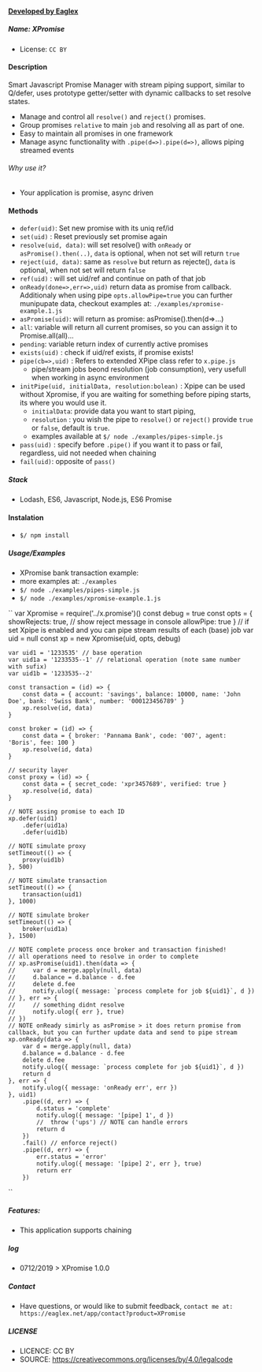 #### [ Developed by Eaglex ](http://eaglex.net)
##### Name: XPromise
* License: `CC BY` 


#### Description
Smart Javascript Promise Manager with stream piping support, similar to Q/defer, uses prototype getter/setter with dynamic callbacks to set resolve states.
- Manage and control all `resolve()` and `reject()` promises.
- Group promises `relative` to main `job` and resolving all as part of one.
- Easy to maintain all promises in one framework
- Manage async functionality with `.pipe(d=>).pipe(d=>)`, allows piping streamed events

###### Why use it?
- Your application is promise, async driven


#### Methods
* `defer(uid)`: Set new promise with its uniq ref/id
* `set(uid)` : Reset previously set promise again
* `resolve(uid, data)`: will set resolve() with `onReady` or `asPromise().then(..)`, `data` is optional,  when not set will return `true`
* `reject(uid, data)`: same as `resolve` but return as rejecte(), `data` is optional, when not set will return `false`
* `ref(uid)` : will set uid/ref and continue on path of that job
* `onReady(done=>,err=>,uid)` return data as promise from callback. Additionaly when using pipe `opts.allowPipe=true` you can further munipupate data, checkout examples at: `./examples/xpromise-example.1.js`
* `asPromise(uid)`: will return as promise: asPromise().then(d=>...)
* `all`: variable will return all current promises, so you can assign it to Promise.all(all)...
* `pending`: variable return index of currently active promises
* `exists(uid)` : check if uid/ref exists, if promise exists!
* `pipe(cb=>,uid)` :  Refers to extended XPipe class refer to `x.pipe.js`
    - pipe/stream jobs beond resolution (job consumption), very usefull when working in async environment
* `initPipe(uid, initialData, resolution:bolean)` :  Xpipe can be used without Xpromise, if you are waiting for something before piping starts, its where you would use it.
    - `initialData`: provide data you want to start piping, 
    - `resolution` : you wish the pipe to `resolve()` or `reject()` provide `true` or `false`, default is `true`.
    - examples available at `$/ node ./examples/pipes-simple.js`
* `pass(uid)` : specify before `.pipe()` if you want it to pass or fail, regardless, uid not needed 
when chaining 
* `fail(uid)`: opposite of `pass()`

##### Stack
 - Lodash, ES6, Javascript, Node.js, ES6 Promise

#### Instalation 
* `$/ npm install`


##### Usage/Examples
* XPromise bank transaction example:
* more examples at: `./examples`
* `$/ node ./examples/pipes-simple.js`
* `$/ node ./examples/xpromise-example.1.js`

``
 var Xpromise = require('../x.promise')()
    const debug = true
    const opts = { showRejects: true, // show reject message in console
        allowPipe: true } // if set Xpipe is enabled and you can pipe stream results of each (base) job
    var uid = null
    const xp = new Xpromise(uid, opts, debug)

    var uid1 = '1233535' // base operation
    var uid1a = '1233535--1' // relational operation (note same number with sufix)
    var uid1b = '1233535--2'

    const transaction = (id) => {
        const data = { account: 'savings', balance: 10000, name: 'John Doe', bank: 'Swiss Bank', number: '000123456789' }
        xp.resolve(id, data)
    }

    const broker = (id) => {
        const data = { broker: 'Pannama Bank', code: '007', agent: 'Boris', fee: 100 }
        xp.resolve(id, data)
    }

    // security layer
    const proxy = (id) => {
        const data = { secret_code: 'xpr3457689', verified: true }
        xp.resolve(id, data)
    }

    // NOTE assing promise to each ID
    xp.defer(uid1)
        .defer(uid1a)
        .defer(uid1b)

    // NOTE simulate proxy
    setTimeout(() => {
        proxy(uid1b)
    }, 500)

    // NOTE simulate transaction
    setTimeout(() => {
        transaction(uid1)
    }, 1000)

    // NOTE simulate broker
    setTimeout(() => {
        broker(uid1a)
    }, 1500)

    // NOTE complete process once broker and transaction finished!
    // all operations need to resolve in order to complete
    // xp.asPromise(uid1).then(data => {
    //     var d = merge.apply(null, data)
    //     d.balance = d.balance - d.fee
    //     delete d.fee
    //     notify.ulog({ message: `process complete for job ${uid1}`, d })
    // }, err => {
    //     // something didnt resolve
    //     notify.ulog({ err }, true)
    // })
    // NOTE onReady simirly as asPromise > it does return promise from callback, but you can further update data and send to pipe stream
    xp.onReady(data => {
        var d = merge.apply(null, data)
        d.balance = d.balance - d.fee
        delete d.fee
        notify.ulog({ message: `process complete for job ${uid1}`, d })
        return d
    }, err => {
        notify.ulog({ message: 'onReady err', err })
    }, uid1)
        .pipe((d, err) => {
            d.status = 'complete'
            notify.ulog({ message: '[pipe] 1', d })
            //  throw ('ups') // NOTE can handle errors
            return d
        })
        .fail() // enforce reject()
        .pipe((d, err) => {
            err.status = 'error'
            notify.ulog({ message: '[pipe] 2', err }, true)
            return err
        })

``

##### Features:
* This application supports chaining


##### log
* 0712/2019 > XPromise 1.0.0

##### Contact
 * Have questions, or would like to submit feedback, `contact me at: https://eaglex.net/app/contact?product=XPromise`

##### LICENSE
* LICENCE: CC BY
* SOURCE: https://creativecommons.org/licenses/by/4.0/legalcode
